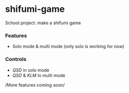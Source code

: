 # shifumi-game
School project: make a shifumi game

### Features
- Solo mode & multi mode (only solo is working for now)

### Controls
- *QSD* in solo mode
- *QSD* & *KLM* in multi mode

/More features coming soon/
